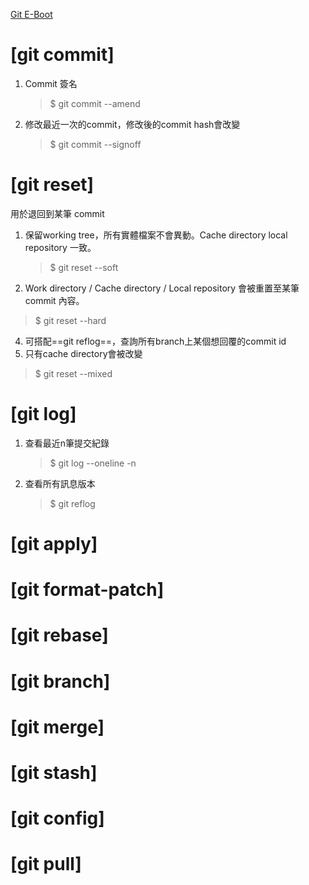 [Git E-Boot](https://git-scm.com/book/en "Link")

# [git commit]
1. Commit 簽名
   
   > $ git commit --amend
   
2. 修改最近一次的commit，修改後的commit hash會改變
   
   > $ git commit --signoff
   
# [git reset]
用於退回到某筆 commit 

1. 保留working tree，所有實體檔案不會異動。Cache directory local repository 一致。 
   
   >$ git reset --soft <commit id>
   
2. Work directory / Cache directory / Local repository 會被重置至某筆commit 內容。
>  $ git reset --hard <commit id>
4. 可搭配==git reflog==，查詢所有branch上某個想回覆的commit id
5. 只有cache directory會被改變
>  $ git reset --mixed <commit id>

# [git log]
1. 查看最近n筆提交紀錄
   
   > $ git log --oneline -n
   > 
2. 查看所有訊息版本
   
   > $ git reflog
   
# [git apply]
# [git format-patch]
# [git rebase]
# [git branch]
# [git merge]
# [git stash]
# [git config]
# [git pull]